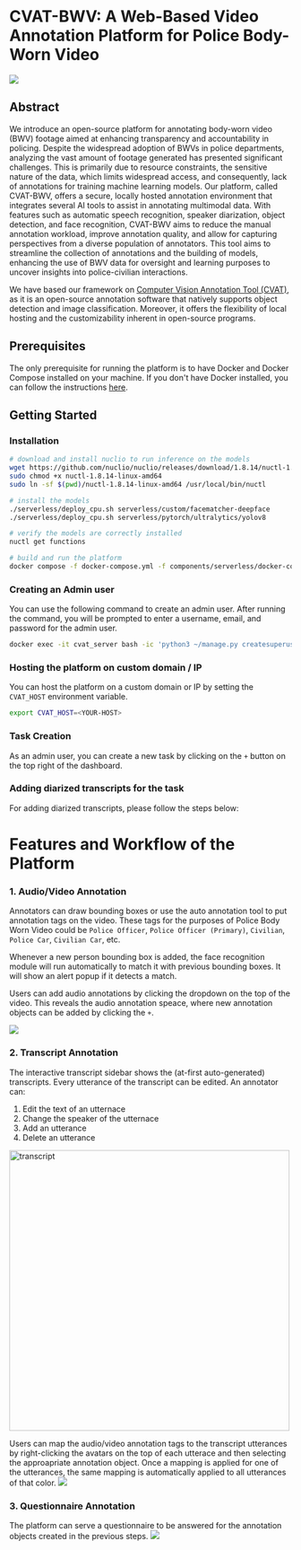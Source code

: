 # CVAT-BWV: A Web-Based Video Annotation Platform for Police Body-Worn Video

![](./assets/ui-screenshot-annotate-illustrator.png)

## Abstract

We introduce an open-source platform for annotating body-worn video (BWV) footage aimed at enhancing transparency and accountability in policing. Despite the widespread adoption of BWVs in police departments, analyzing the vast amount of footage generated has presented significant challenges. This is primarily due to resource constraints, the sensitive nature of the data, which limits widespread access, and consequently, lack of annotations for training machine learning models. Our platform, called CVAT-BWV, offers a secure, locally hosted annotation environment that integrates several AI tools to assist in annotating multimodal data. With features such as automatic speech recognition, speaker diarization, object detection, and face recognition, CVAT-BWV aims to reduce the manual annotation workload, improve annotation quality, and allow for capturing perspectives from a diverse population of annotators. This tool aims to streamline the collection of annotations and the building of models, enhancing the use of BWV data for oversight and learning purposes to uncover insights into police-civilian interactions.

We have based our framework on [Computer Vision Annotation Tool (CVAT)](https://github.com/opencv/cvat), as it is an open-source annotation software that natively supports object detection and image classification. Moreover, it offers the flexibility of local hosting and the customizability inherent in open-source programs.

## Prerequisites

The only prerequisite for running the platform is to have Docker and Docker Compose installed on your machine. If you don't have Docker installed, you can follow the instructions [here](https://docs.docker.com/get-docker/).

## Getting Started

### Installation

```sh
# download and install nuclio to run inference on the models
wget https://github.com/nuclio/nuclio/releases/download/1.8.14/nuctl-1.8.14-linux-amd64
sudo chmod +x nuctl-1.8.14-linux-amd64
sudo ln -sf $(pwd)/nuctl-1.8.14-linux-amd64 /usr/local/bin/nuctl

# install the models
./serverless/deploy_cpu.sh serverless/custom/facematcher-deepface
./serverless/deploy_cpu.sh serverless/pytorch/ultralytics/yolov8

# verify the models are correctly installed
nuctl get functions

# build and run the platform
docker compose -f docker-compose.yml -f components/serverless/docker-compose.serverless.yml up -d
```

### Creating an Admin user

You can use the following command to create an admin user. After running the command, you will be prompted to enter a username, email, and password for the admin user.

```sh
docker exec -it cvat_server bash -ic 'python3 ~/manage.py createsuperuser'
```

### Hosting the platform on custom domain / IP

You can host the platform on a custom domain or IP by setting the `CVAT_HOST` environment variable.

```sh
export CVAT_HOST=<YOUR-HOST>
```

### Task Creation

As an admin user, you can create a new task by clicking on the `+` button on the top right of the dashboard.

<!-- TODO: Put the screenshot here -->

### Adding diarized transcripts for the task

For adding diarized transcripts, please follow the steps below:

<!-- TODO: -->

# Features and Workflow of the Platform

<!-- TODO: Put the workflow image here -->

### 1. Audio/Video Annotation

Annotators can draw bounding boxes or use the auto annotation tool to put annotation tags on the video.
These tags for the purposes of Police Body Worn Video could be `Police Officer`, `Police Officer (Primary)`, `Civilian`, `Police Car`, `Civilian Car`, etc.

Whenever a new person bounding box is added, the face recognition module will run automatically to match it with previous bounding boxes. It will show an alert popup if it detects a match.

Users can add audio annotations by clicking the dropdown on the top of the video. This reveals the audio annotation speace, where new annotation objects can be added by clicking the `+`.

<!-- TODO: Change this screenshot -->

![](./assets/video-annotation.png)

<!-- Delete this screenshot and merge it with the upper one![](./assets/audio-annotation.png) -->

### 2. Transcript Annotation

The interactive transcript sidebar shows the (at-first auto-generated) transcripts.
Every utterance of the transcript can be edited. An annotator can:

1. Edit the text of an utternace
2. Change the speaker of the utternace
3. Add an utterance
4. Delete an utterance

<!-- TODO: Make this more squarish :)) -->
<img src="./assets/transcript.png" alt="transcript" style="height:500px">

Users can map the audio/video annotation tags to the transcript utterances by right-clicking the avatars on the top of each utterace and then selecting the approapriate annotation object. Once a mapping is applied for one of the utterances, the same mapping is automatically applied to all utterances of that color.
![](./assets/annotation-utterance-mapping.png)

### 3. Questionnaire Annotation

The platform can serve a questionnaire to be answered for the annotation objects created in the previous steps.
![](./assets/questionnaire.png)
